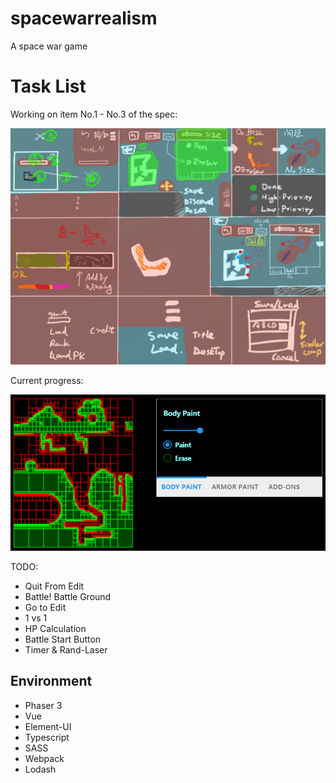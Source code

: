# spacewarrealism
A space war game

# Task List

Working on item No.1 - No.3 of the spec:

![Specification](/assets/spec/实派宇宙IV.png "Specification")

Current progress:

![Progress](/assets/spec/2019-03-13.23-08-56.png "Progress")

TODO:
* Quit From Edit
* Battle! Battle Ground
* Go to Edit
* 1 vs 1
* HP Calculation
* Battle Start Button
* Timer & Rand-Laser

## Environment

* Phaser 3 		
* Vue
* Element-UI
* Typescript 	
* SASS	
* Webpack 			
* Lodash
